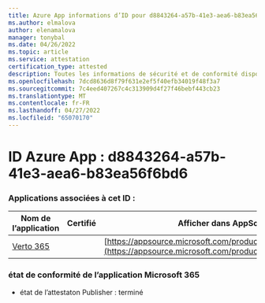 ```yaml
---
title: Azure App informations d’ID pour d8843264-a57b-41e3-aea6-b83ea56f6bd6
ms.author: elmalova
author: elenamalova
manager: tonybal
ms.date: 04/26/2022
ms.topic: article
ms.service: attestation
certification_type: attested
description: Toutes les informations de sécurité et de conformité disponibles pour d8843264-a57b-41e3-aea6-b83ea56f6bd6.
ms.openlocfilehash: 7dcd8636d8f79f631e2ef5f40efb34019f48f3a7
ms.sourcegitcommit: 7c4eed407267c4c313909d4f27f46bebf443cb23
ms.translationtype: MT
ms.contentlocale: fr-FR
ms.lasthandoff: 04/27/2022
ms.locfileid: "65070170"
---
```

# <a name="azure-app-id-d8843264-a57b-41e3-aea6-b83ea56f6bd6"></a>ID Azure App : d8843264-a57b-41e3-aea6-b83ea56f6bd6


### <a name="apps-associated-with-this-id"></a>Applications associées à cet ID :
| **Nom de l’application** | **Certifié** | **Afficher dans AppSource** |
|--------------|---------------|-----------------------|
| [Verto 365](../forward/WA200003230.md) |  | [https://appsource.microsoft.com/product/office/WA200003230](https://appsource.microsoft.com/product/office/WA200003230) |

### <a name="microsoft-365-app-compliance-status"></a>état de conformité de l’application Microsoft 365
- état de l’attestaton Publisher : terminé
